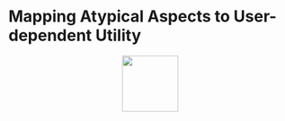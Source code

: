 # Mapping Atypical Aspects to User-dependent Utility

<p align="center">
  <img src="pipeline1.png" height="100">
</p>

